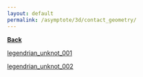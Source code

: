 ```yaml
---
layout: default
permalink: /asymptote/3d/contact_geometry/
---
```


[**Back**](../)


[legendrian_unknot_001](https://ryanmaguire.github.io/assets/legendrian_unknot_001.pdf)

[legendrian_unknot_002](https://ryanmaguire.github.io/assets/legendrian_unknot_002.pdf)

